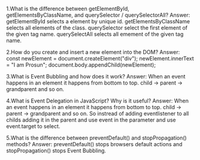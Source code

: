 1.What is the difference between getElementById, getElementsByClassName, and querySelector / querySelectorAll?
Answer:
getElementById selects a element by unique id. getElementsByClassName selects all elements of the class. querySelector select the first element of the given tag name. querySelectAll selects all emement of the given tag name.

2.How do you create and insert a new element into the DOM?
Answer:
const newElement = document.createElement("div");
newElement.innerText = "I am Prosun";
document.body.appendChild(newElement);

3.What is Event Bubbling and how does it work?
Answer:
When an event happens in an element it happens from bottom to top. child -> parent -> grandparent and so on.

4.What is Event Delegation in JavaScript? Why is it useful?
Answer:
When an event happens in an element it happens from bottom to top. child -> parent -> grandparent and so on.
So instread of adding eventlistener to all childs adding it in the parent and use event in the parameter and use event.target to select.

5.What is the difference between preventDefault() and stopPropagation() methods?
Answer:
preventDefault() stops browsers default actions and stopPropagation() stops Event Bubbling.
